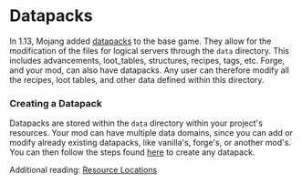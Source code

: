 Datapacks
=========
In 1.13, Mojang added [datapacks][datapack] to the base game. They allow for the modification of the files for logical servers through the `data` directory. This includes advancements, loot_tables, structures, recipes, tags, etc. Forge, and your mod, can also have datapacks. Any user can therefore modify all the recipes, loot tables, and other data defined within this directory.

### Creating a Datapack
Datapacks are stored within the `data` directory within your project's resources.
Your mod can have multiple data domains, since you can add or modify already existing datapacks, like vanilla's, forge's, or another mod's.
You can then follow the steps found [here][createdatapack] to create any datapack.

Additional reading: [Resource Locations][resourcelocation]

[datapack]: https://minecraft.fandom.com/wiki/Data_pack
[createdatapack]: https://minecraft.fandom.com/wiki/Tutorials/Creating_a_data_pack
[resourcelocation]: resources.md#ResourceLocation
